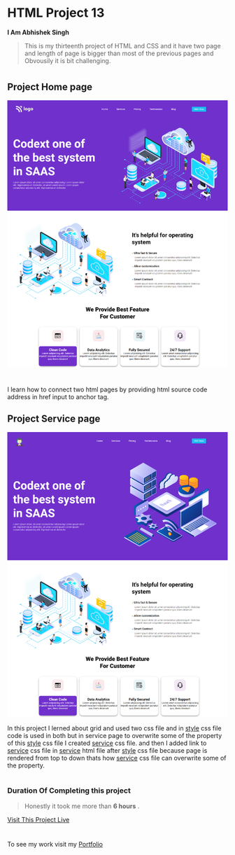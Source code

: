 # HTML Project 13
**I Am Abhishek Singh**
> This is my thirteenth project of HTML and CSS and it have two page and length of page is bigger than most of the previous pages and Obvousily it is bit challenging.

 #

## Project Home page

![Project 13 Home Page Image](home.png)

#
I learn how to connect two html pages by providing html source code address in href input to anchor tag.

## Project Service page

![Project 13 Service Page Image ](service.png)

In this project I lerned about grid and used two css file and in [style](style.css) css file code is used in both but in service page to overwrite some of the property of this [style](style.css) css file I created [service](service.css) css file. and then I added link to [service](service.css) css file in [service](service.html) html file after [style](style.css) css file because page is rendered from top to down thats how [service](service.css) css file can overwrite some of the property.

#

### Duration Of Completing this project
> Honestly it took me more than **6 hours** .

[Visit This Project Live](https://abhi-project-13.netlify.app/)


#

To see my work visit my [Portfolio](https://portfolio-of-abhishek.netlify.app)

